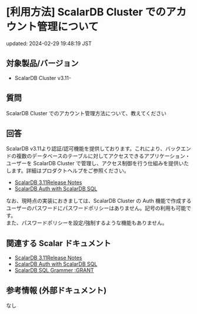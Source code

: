 # [利用方法] ScalarDB Cluster でのアカウント管理について

updated: 2024-02-29 19:48:19 JST

## 対象製品/バージョン

-   ScalarDB Cluster v3.11-

## 質問

ScalarDB Cluster でのアカウント管理方法について、教えてください

## 回答

ScalarDB
v3.11より認証/認可機能を提供しております。これにより、バックエンドの複数のデータベースのテーブルに対してアクセスできるアプリケーション・ユーザーを
ScalarDB Cluster
で管理し、アクセス制御を行う仕組みを提供いたします。詳細はプロダクトヘルプをご参照ください。

-   [ScalarDB 3.11Release Notes](https://scalardb.scalar-labs.com/docs/releases/release-3.11/)
-   [ScalarDB Auth with ScalarDB SQL](https://scalardb.scalar-labs.com/docs/latest/scalardb-cluster/scalardb-auth-with-sql/)

なお、現時点の実装におきましては、ScalarDB Cluster の Auth
機能で作成するユーザーのパスワードにパスワードポリシーはありません。記号の利用も可能です。  
また、パスワードポリシーを設定/強制するような機能もありません。

## 関連する Scalar ドキュメント

-   [ScalarDB 3.11Release Notes](https://scalardb.scalar-labs.com/docs/releases/release-3.11/)
-   [ScalarDB Auth with ScalarDB SQL](https://scalardb.scalar-labs.com/docs/latest/scalardb-cluster/scalardb-auth-with-sql/)
-   [<span class="underline">ScalarDB SQL Grammer :GRANT](https://scalardb.scalar-labs.com/docs/latest/scalardb-sql/grammar/#grant)

## 参考情報 (外部ドキュメント)

なし

